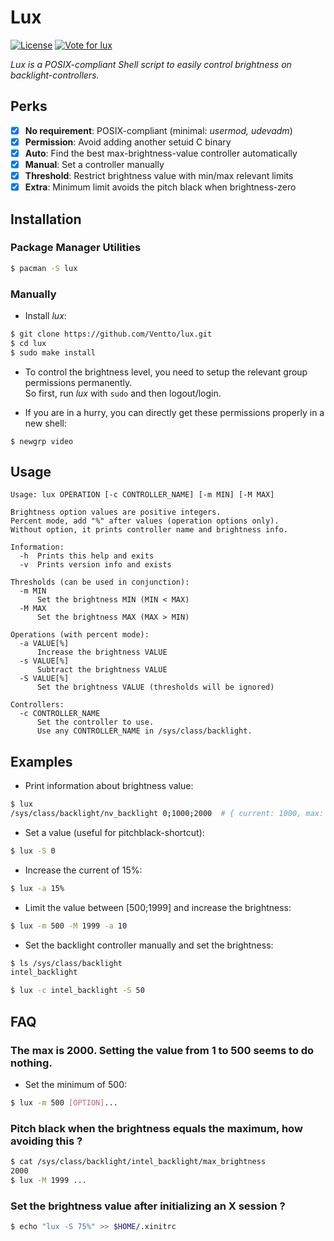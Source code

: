 Lux
===

[![License](https://img.shields.io/badge/license-GPLv3-blue.svg?style=flat)](https://github.com/Ventto/lux/blob/master/LICENSE)
[![Vote for lux](https://img.shields.io/badge/AUR-Vote_for-yellow.svg)](https://aur.archlinux.org/packages/lux/)

*Lux is a POSIX-compliant Shell script to easily control brightness on backlight-controllers.*

## Perks

* [x] **No requirement**: POSIX-compliant (minimal: *usermod, udevadm*)
* [x] **Permission**: Avoid adding another setuid C binary
* [x] **Auto**: Find the best max-brightness-value controller automatically
* [x] **Manual**: Set a controller manually
* [x] **Threshold**: Restrict brightness value with min/max relevant limits
* [x] **Extra**: Minimum limit avoids the pitch black when brightness-zero

## Installation

### Package Manager Utilities

```bash
$ pacman -S lux
```

### Manually

* Install *lux*:

```bash
$ git clone https://github.com/Ventto/lux.git
$ cd lux
$ sudo make install
```

* To control the brightness level, you need to setup the relevant group permissions
permanently.<br />So first, run *lux* with `sudo` and then logout/login.

* If you are in a hurry, you can directly get these permissions properly in a new shell:

```
$ newgrp video
```

## Usage

```
Usage: lux OPERATION [-c CONTROLLER_NAME] [-m MIN] [-M MAX]

Brightness option values are positive integers.
Percent mode, add "%" after values (operation options only).
Without option, it prints controller name and brightness info.

Information:
  -h  Prints this help and exits
  -v  Prints version info and exists

Thresholds (can be used in conjunction):
  -m MIN
      Set the brightness MIN (MIN < MAX)
  -M MAX
      Set the brightness MAX (MAX > MIN)

Operations (with percent mode):
  -a VALUE[%]
      Increase the brightness VALUE
  -s VALUE[%]
      Subtract the brightness VALUE
  -S VALUE[%]
      Set the brightness VALUE (thresholds will be ignored)

Controllers:
  -c CONTROLLER_NAME
      Set the controller to use.
      Use any CONTROLLER_NAME in /sys/class/backlight.
```

## Examples

* Print information about brightness value:

```bash
$ lux
/sys/class/backlight/nv_backlight 0;1000;2000  # { current: 1000, max: 2000 }
```

* Set a value (useful for pitchblack-shortcut):

```bash
$ lux -S 0
```

* Increase the current of 15%:

```bash
$ lux -a 15%
```

* Limit the value between [500;1999] and increase the brightness:

```bash
$ lux -m 500 -M 1999 -a 10
```

* Set the backlight controller manually and set the brightness:

```bash
$ ls /sys/class/backlight
intel_backlight

$ lux -c intel_backlight -S 50
```

## FAQ

### The max is 2000. Setting the value from 1 to 500 seems to do nothing.

* Set the minimum of 500:

```bash
$ lux -m 500 [OPTION]...
```

### Pitch black when the brightness equals the maximum, how avoiding this ?

```bash
$ cat /sys/class/backlight/intel_backlight/max_brightness
2000
$ lux -M 1999 ...
```

### Set the brightness value after initializing an X session ?

```bash
$ echo "lux -S 75%" >> $HOME/.xinitrc
```
